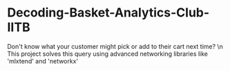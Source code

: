 # Decoding-Basket-Analytics-Club-IITB
Don't know what your customer might pick or add to their cart next time? 
\n This project solves this query using advanced networking libraries like 'mlxtend' and 'networkx' 
